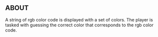 ## ABOUT

A string of rgb color code is displayed with a set of colors. The player is tasked with guessing the correct color that corresponds to the rgb color code.
